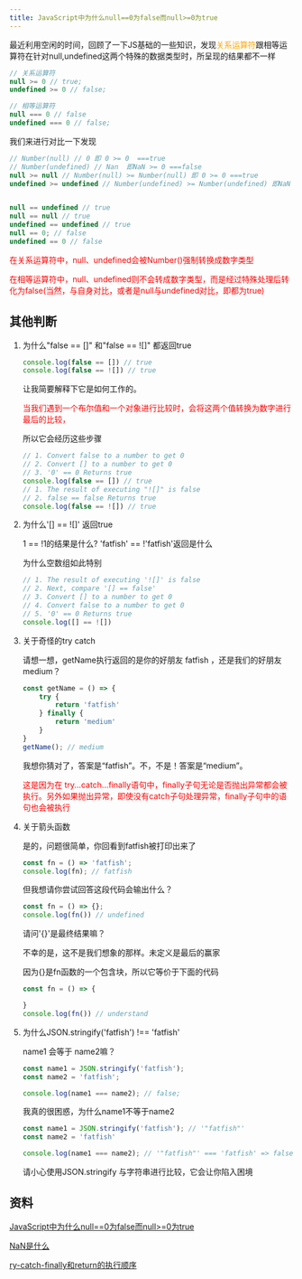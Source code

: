 ```yaml
---
title: JavaScript中为什么null==0为false而null>=0为true
---
```

最近利用空闲的时间，回顾了一下JS基础的一些知识，发现<span style="color: orange">关系运算符</span>跟相等运算符在针对null,undefined这两个特殊的数据类型时，所呈现的结果都不一样
```js
// 关系运算符
null >= 0 // true;
undefined >= 0 // false;

// 相等运算符
null === 0 // false
undefined === 0 // false;
```
我们来进行对比一下发现
```js
// Number(null) // 0 即 0 >= 0  ===true
// Number(undefined) // Nan  即NaN >= 0 ===false
null >= null // Number(null) >= Number(null) 即 0 >= 0 ===true
undefined >= undefined // Number(undefined) >= Number(undefined) 即NaN >= NaN false!(注意：NaN不等于NaN);


null == undefined // true
null == null // true
undefined == undefined // true
null == 0; // false
undefined == 0 // false
```
<span style="color: red">在关系运算符中，null、undefined会被Number()强制转换成数字类型</span>

<span style="color: red">在相等运算符中，null、undefined则不会转成数字类型，而是经过特殊处理后转化为false(当然，与自身对比，或者是null与undefined对比，即都为true)</span>

## 其他判断
1. 为什么"false == []" 和"false == ![]" 都返回true

    ```js
    console.log(false == []) // true
    console.log(false == ![]) // true
    ```
    让我简要解释下它是如何工作的。

    <span style="color: red">当我们遇到一个布尔值和一个对象进行比较时，会将这两个值转换为数字进行最后的比较，</span>

    所以它会经历这些步骤
    ```js
    // 1. Convert false to a number to get 0
    // 2. Convert [] to a number to get 0
    // 3. '0' == 0 Returns true
    console.log(false == []) // true
    // 1. The result of executing "![]" is false
    // 2. false == false Returns true
    console.log(false == ![]) // true
    ```
2. 为什么'[] == ![]' 返回true

    1 == !1的结果是什么? 'fatfish' == !'fatfish'返回是什么

    为什么空数组如此特别
    ```js
    // 1. The result of executing '![]' is false
    // 2. Next, compare '[] == false'
    // 3. Convert [] to a number to get 0
    // 4. Convert false to a number to get 0
    // 5. '0' == 0 Returns true
    console.log([] == ![])
    ```
3. 关于奇怪的try catch

    请想一想，getName执行返回的是你的好朋友 fatfish ，还是我们的好朋友medium？
    ```js
    const getName = () => {
        try {
            return 'fatfish'
        } finally {
            return 'medium'
        }
    }
    getName(); // medium
    ```
    我想你猜对了，答案是“fatfish”。不，不是！答案是“medium”。

    <span style="color: red">这是因为在 try...catch...finally语句中，finally子句无论是否抛出异常都会被执行。另外如果抛出异常，即使没有catch子句处理异常，finally子句中的语句也会被执行</span>

4. 关于箭头函数

    是的，问题很简单，你回看到fatfish被打印出来了
    ```js
    const fn = () => 'fatfish';
    console.log(fn); // fatfish
    ```
    但我想请你尝试回答这段代码会输出什么？
    ```js
    const fn = () => {};
    console.log(fn()) // undefined
    ```
    请问'{}'是最终结果嘛？

    不幸的是，这不是我们想象的那样。未定义是最后的赢家

    因为{}是fn函数的一个包含块，所以它等价于下面的代码
    ```js
    const fn = () => {

    }
    console.log(fn()) // understand
    ```
5. 为什么JSON.stringify('fatfish') !== 'fatfish'

    name1 会等于 name2嘛？
    ```js
    const name1 = JSON.stringify('fatfish');
    const name2 = 'fatfish';

    console.log(name1 === name2); // false;
    ```
    我真的很困惑，为什么name1不等于name2
    ```js
    const name1 = JSON.stringify('fatfish'); // '"fatfish"'
    const name2 = 'fatfish'

    console.log(name1 === name2); // '"fatfish"' === 'fatfish' => false
    ```
    请小心使用JSON.stringify 与字符串进行比较，它会让你陷入困境

## 资料
[JavaScript中为什么null==0为false而null>=0为true](https://blog.csdn.net/weixin_43065804/article/details/95891728)

[NaN是什么](/front-end/JavaScript/tips-isNaN.html#isnan方法的含义-如何判断一个值严格等于nan)

[ry-catch-finally和return的执行顺序](/front-end/JavaScript/base0-tfinally.html#try-catch-finally和return的执行顺序)